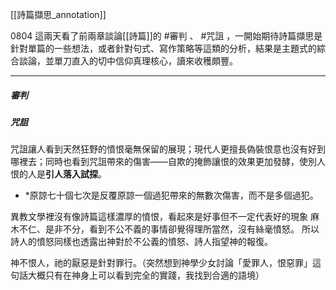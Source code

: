 [[詩篇擷思_annotation]]

0804
這兩天看了前兩章談論[[詩篇]]的 #審判 、 #咒詛 ，一開始期待詩篇擷思是針對單篇的一些想法，或者針對句式、寫作策略等這類的分析，結果是主題式的綜合談論，並單刀直入的切中信仰真理核心，讀來收穫頗豐。

---
##### 審判


##### 咒詛

咒詛讓人看到天然狂野的憤恨毫無保留的展現；現代人更擅長偽裝恨意也沒有好到哪裡去；同時也看到咒詛帶來的傷害——自欺的掩飾讓恨的效果更加發酵，使別人恨的人是**引人落入試探**。

* *原諒七十個七次是反覆原諒一個過犯帶來的無數次傷害，而不是多個過犯。

異教文學裡沒有像詩篇這樣濃厚的憤恨，看起來是好事但不一定代表好的現象
麻木不仁、是非不分，看到不公不義的事情卻覺得理所當然，沒有絲毫憤怒。
所以詩人的憤怒同樣也透露出神對於不公義的憤怒、詩人指望神的報復。

神不恨人，祂的厭惡是針對罪行。（突然想到神學少女討論「愛罪人，恨惡罪」這句話大概只有在神身上可以看到完全的實踐，我找到合適的語境）